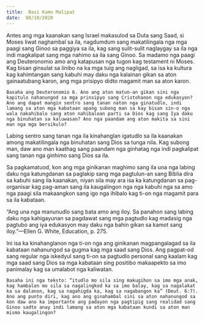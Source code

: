 ```yaml
---
title:  Basi Kamo Malipat
date:  08/10/2020
---
```


Antes ang mga kaanakan sang Israel makasulod sa Duta sang Saad, si Moses liwat naghambal sa ila, nagdumdum sang makatilingala nga mga paagi sang Ginoo sa paggiya sa ila, kag sang sulit-sulit naglaygay sa ila nga indi magkalipat sang mga nahimo sa ila sang Ginoo. Sa madamo nga paagi ang Deuteronomio amo ang katapusan nga tugon kag testament ni Moses. Kag bisan ginsulat sa linibo na ka mga tuig ang nagligad, sa isa ka kultura kag kahimtangan sang kabuhi may daku nga kalainan gikan sa aton gainaatubang karon, ang mga prisipyo didto magamit man sa aton karon.

`Basaha ang Deuteronomio 6. Ano ang aton matun-an gikan sini nga kapitulo nahanungod sa mga prinsipyo sang Cristohanon nga edukasyon? Ano ang dapat mangin sentro sang tanan naton nga ginatudlo, indi lamang sa aton mga kabataan apang subong man sa kay bisan sin-o nga wala nakahibalo sang aton nahibaloan parti sa Dios kag sang Iya daku nga binuhatan sa kaluwasan? Ano nga paandam ang aton makita sa sini man nga mga bersikulo?`

Labing sentro sang tanan nga ila kinahanglan igatudlo sa ila kaanakan among makatilingala nga binuhatan sang Dios sa tunga nila. Kag subong man, daw ano man kaathag sang paandam nga ginhatag nga indi pagkalipat sang tanan nga ginhimo sang Dios sa ila.

Sa pagkamatuod, kon ang mga ginikanan maghimo sang ila una nga labing daku nga katungdanan sa paglakip sang mga pagtulun-an sang Biblia dira sa kabuhi sang ila kaanakan, niyan sila may ara isa ka katungdanan sa pag-organisar kag pag-aman sang ila kaugalingon nga nga kabuhi nga sa amo nga paagi sila makaangkon sang igo nga ihibalo kag ti-on nga magamit para sa ila kabataan.

“Ang una nga manunudlo sang bata amo ang iloy. Sa panahon sang labing daku nga kahigayunan sa pagdawat sang mga pagtudlo kag madasig nga pagtubo ang iya edukasyon may daku nga bahin gikan sa kamot sang iloy.”—Ellen G. White, Education, p. 275.

Ini isa ka kinahanglanon nga ti-on nga ang ginikanan magpangalagad sa ila kabataan nahanungod sa gugma kag mga saad sang Dios. Ang pagpat-od sang regular nga iskedyul sang ti-on sa pagtudlo personal sang kaalam kag mga saad sang Dios sa mga kabataan sing positibo makaapekto sa imo panimalay kag sa umalabot nga kaliwatan.

`Basaha ini nga teksto: “itudlo mo sila sing makugihon sa imo mga anak, kag hambalon mo sila sa nagalingkod ka sa imo balay, kag sa nagalakat ka sa dalanon, kag sa nagahigda ka, kag sa nagabangon ka” (Deut. 6:7). Ano ang punto diri, kag ano ang ginahambal sini sa aton nahanungod sa kon daw ano ka importante ang padayon nga pagtipig sang realidad sang Ginoo sadto anay indi lamang sa aton mga kabataan kundi sa aton man mismo kaugalingon?`